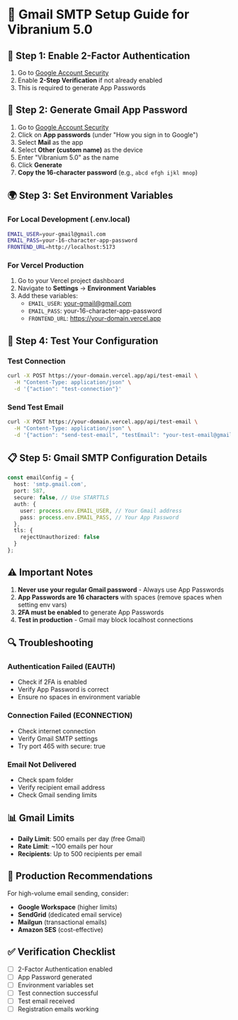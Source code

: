# 📧 Gmail SMTP Setup Guide for Vibranium 5.0

## 🔧 **Step 1: Enable 2-Factor Authentication**

1. Go to [Google Account Security](https://myaccount.google.com/security)
2. Enable **2-Step Verification** if not already enabled
3. This is required to generate App Passwords

## 🔑 **Step 2: Generate Gmail App Password**

1. Go to [Google Account Security](https://myaccount.google.com/security)
2. Click on **App passwords** (under "How you sign in to Google")
3. Select **Mail** as the app
4. Select **Other (custom name)** as the device
5. Enter "Vibranium 5.0" as the name
6. Click **Generate**
7. **Copy the 16-character password** (e.g., `abcd efgh ijkl mnop`)

## 🌍 **Step 3: Set Environment Variables**

### **For Local Development (.env.local)**
```bash
EMAIL_USER=your-gmail@gmail.com
EMAIL_PASS=your-16-character-app-password
FRONTEND_URL=http://localhost:5173
```

### **For Vercel Production**
1. Go to your Vercel project dashboard
2. Navigate to **Settings** → **Environment Variables**
3. Add these variables:
   - `EMAIL_USER`: your-gmail@gmail.com
   - `EMAIL_PASS`: your-16-character-app-password
   - `FRONTEND_URL`: https://your-domain.vercel.app

## 🧪 **Step 4: Test Your Configuration**

### **Test Connection**
```bash
curl -X POST https://your-domain.vercel.app/api/test-email \
  -H "Content-Type: application/json" \
  -d '{"action": "test-connection"}'
```

### **Send Test Email**
```bash
curl -X POST https://your-domain.vercel.app/api/test-email \
  -H "Content-Type: application/json" \
  -d '{"action": "send-test-email", "testEmail": "your-test-email@gmail.com"}'
```

## 📋 **Step 5: Gmail SMTP Configuration Details**

```typescript
const emailConfig = {
  host: 'smtp.gmail.com',
  port: 587,
  secure: false, // Use STARTTLS
  auth: {
    user: process.env.EMAIL_USER, // Your Gmail address
    pass: process.env.EMAIL_PASS, // Your App Password
  },
  tls: {
    rejectUnauthorized: false
  }
};
```

## ⚠️ **Important Notes**

1. **Never use your regular Gmail password** - Always use App Passwords
2. **App Passwords are 16 characters** with spaces (remove spaces when setting env vars)
3. **2FA must be enabled** to generate App Passwords
4. **Test in production** - Gmail may block localhost connections

## 🔍 **Troubleshooting**

### **Authentication Failed (EAUTH)**
- Check if 2FA is enabled
- Verify App Password is correct
- Ensure no spaces in environment variable

### **Connection Failed (ECONNECTION)**
- Check internet connection
- Verify Gmail SMTP settings
- Try port 465 with secure: true

### **Email Not Delivered**
- Check spam folder
- Verify recipient email address
- Check Gmail sending limits

## 📊 **Gmail Limits**

- **Daily Limit**: 500 emails per day (free Gmail)
- **Rate Limit**: ~100 emails per hour
- **Recipients**: Up to 500 recipients per email

## 🚀 **Production Recommendations**

For high-volume email sending, consider:
- **Google Workspace** (higher limits)
- **SendGrid** (dedicated email service)
- **Mailgun** (transactional emails)
- **Amazon SES** (cost-effective)

## ✅ **Verification Checklist**

- [ ] 2-Factor Authentication enabled
- [ ] App Password generated
- [ ] Environment variables set
- [ ] Test connection successful
- [ ] Test email received
- [ ] Registration emails working

